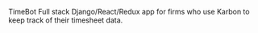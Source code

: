 TimeBot
Full stack Django/React/Redux app for firms who use Karbon to keep track of their timesheet data.
